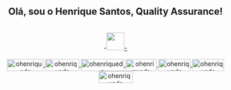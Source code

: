 <div align="center">
<h2>Olá, sou o Henrique Santos, Quality Assurance!</>
  </div><br>
<div align="center">
  -<a href="https://github.com/ohenriqueds"><img id="img" class="hide" alt="" src="https://imageup.me/images/githubb.png" style="width: 40px; height: 40px; display: inline;">-
<!--   <a href="https://www.linkedin.com/in/ohenriqueds"><img id="img" class="hide" alt="" src="https://imageup.me/images/linkedin.png" style="width: 40px; height: 40px; display: inline;"> -->
<!--   <a href="https://twitter.com/ohenriqueds"><img id="img" class="hide" alt="" src="https://imageup.me/images/twitter.png" style="width: 40px; height: 40px; display: inline;"> -->
<!--   <a href="https://www.facebook.com/ohenriqueds"><img id="img" class="hide" alt="" src="https://imageup.me/images/facebook.png" style="width: 40px; height: 40px; display: inline;"> -->
<!--   <a href="https://www.instagram.com/ohenriqueds"><img id="img" class="hide" alt="" src="https://imageup.me/images/insta.png" style="width: 40px; height: 40px; display: inline;"> -->
  <!--
<a href=""><img id="img" class="hide" alt="" src="https://imageup.me/images/behance.png" style="width: 40px; height: 40px; display: inline;">
  https://imageup.me/?utm_source=google-ads&gclid=CjwKCAjwvsqZBhAlEiwAqAHElZ8rjiqzde9eKSMwuryVqQHCo1f4iJ7IWHESQjAlnGoLeJd6koAWORoCo4cQAvD_BwE -->
  </div> 
<div align="center">
<!--  <a href="https://github.com/ohenriqueds"><img height="130em" src="https://github-readme-stats.vercel.app/api?username=ohenriqueds&show_icons=true&theme=tokyonight&include_all_commits=true&count_private=true"/> -->
<!--   <img height="130em" src="https://github-readme-stats.vercel.app/api/top-langs/?username=ohenriqueds&layout=compact&langs_count=7&theme=tokyonight"/> -->
</div>
<div align="center" style="display: inline_block"><br>
<img align="center" alt="ohenriqueds" height="27" width="82" src="https://img.shields.io/badge/HTML5-E34F26?style=for-the-badge&logo=html5&logoColor=white">
<img align="center" alt="ohenriqueds" height="27" width="77" src="https://img.shields.io/badge/CSS3-1572B6?style=for-the-badge&logo=css3&logoColor=white">
<img align="center" alt="ohenriqueds" height="27" width="97" src="https://img.shields.io/badge/JavaScript-323330?style=for-the-badge&logo=javascript&logoColor=F7DF1E">
<!--<img align="center" alt="ohenriqueds" height="27" width="82" src="https://img.shields.io/badge/Vue.js-35495E?style=for-the-badge&logo=vue.js&logoColor=4FC08D">-->
<img align="center" alt="ohenriqueds" height="27" width="70" src="https://img.shields.io/badge/PHP-777BB4?style=for-the-badge&logo=php&logoColor=white">
<img align="center" alt="ohenriqueds" height="27" width="72" src="https://img.shields.io/badge/GIT-E44C30?style=for-the-badge&logo=git&logoColor=white">
<img align="center" alt="ohenriqueds" height="27" width="72" src="https://img.shields.io/badge/Jira-0052CC?style=for-the-badge&logo=Jira&logoColor=white">
<img align="center" alt="ohenriqueds" height="27" width="77" src="https://img.shields.io/badge/MySQL-005C84?style=for-the-badge&logo=mysql&logoColor=white">
</div>
